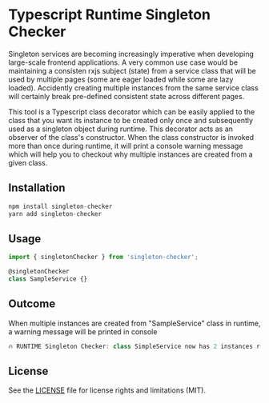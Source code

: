 # Typescript Runtime Singleton Checker
Singleton services are becoming increasingly imperative when developing large-scale frontend applications. A very common use case would be maintaining a consisten rxjs subject (state) from a service class that will be used by multiple pages (some are eager loaded while some are lazy loaded).
Accidently creating multiple instances from the same service class will certainly break pre-defined consistent state across different pages.

This tool is a Typescript class decorator which can be easily applied to the class that you want its instance to be created only once and subsequently used as a singleton object during runtime.
This decorator acts as an observer of the class's constructor. When the class constructor is invoked more than once during runtime, it will print a console warning message which will
help you to checkout why multiple instances are created from a given class.
## Installation
```js
npm install singleton-checker
yarn add singleton-checker
```
## Usage

```js
import { singletonChecker } from 'singleton-checker';

@singletonChecker
class SampleService {}
```
## Outcome
When multiple instances are created from "SampleService" class in runtime, a warning message will be printed in console

```js
🔥 RUNTIME Singleton Checker: class SimpleService now has 2 instances running!
```
License
----

See the [LICENSE](LICENSE.md) file for license rights and limitations (MIT).
